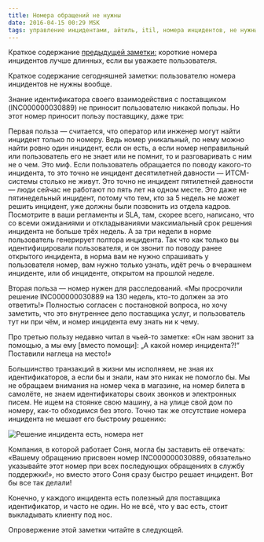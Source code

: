 ```yaml
---
title: Номера обращений не нужны
date: 2016-04-15 00:29 MSK
tags: управление инцидентами, айтиль, itil, номера инцидентов, не нужны
---
```


Краткое содержание [предыдущей заметки:](/2016-03-26-nomera-incidentov-1/) короткие номера инцидентов лучше длинных, если вы уважаете пользователя. 

Краткое содержание сегодняшней заметки: пользователю номера инцидентов не нужны вообще. 

Знание идентификатора своего взаимодействия с поставщиком (INC000000030889) не приносит пользователю никакой пользы. Но этот номер приносит пользу поставщику, даже три:   

Первая польза — считается, что оператор или инженер могут найти инцидент только по номеру. Ведь номер уникальный, по нему можно найти ровно один инцидент, если он есть, а если номер неправильный или пользователь его не знает или не помнит, то и разговаривать с ним не о чем. Это миф. Если пользователь обращается по поводу какого-то инцидента, то это точно не инцидент десятилетней давности — ИТСМ-системы столько не живут. Это точно не инцидент пятилетней давности — люди сейчас не работают по пять лет на одном месте. Это даже не пятинедельный инцидент, потому что тем, кто за 5 недель не может решить инцидент, уже должны были позвонить из отдела кадров. Посмотрите в ваши регламенты и SLA, там, скорее всего, написано, что со всеми ожиданиями и откладываниями максимальный срок решения инцидента не больше трёх недель. А за три недели в норме пользователь генерирует полтора инцидента. Так что как только вы идентифицировали пользователя, и он звонит по поводу ранее открытого инцидента, в норма вам не нужно спрашивать у пользователя номер, вам нужно только узнать, идёт речь о вчерашнем инциденте, или об инциденте, открытом на прошлой неделе. 

Вторая польза — номер нужен для расследований. «Мы просрочили решение INC000000030889 на 130 недель, кто-то должен за это ответить!» Полностью согласен с постановкой вопроса, но хочу заметить, что это внутреннее дело поставщика услуг, и пользователь тут ни при чём, и номер инцидента ему знать ни к чему.

Про третью пользу недавно читал в чьей-то заметке: «Он нам звонит за помощью, а мы ему [вместо помощи]: „А какой номер инцидента?!“ Поставили наглеца на место!»

Большинство транзакций в жизни мы исполняем, не зная их идентификаторов, а если бы и знали, нам это никак не помогло бы. Мы не обращаем внимания на номер чека в магазине, на номер билета в самолёте, не знаем идентификаторы своих звонков и электронных писем. Не ищем на стоянке свою машину, а на улице свой дом по номеру, как-то обходимся без этого. Точно так же отсутствие номера инцидента не мешает его быстрому решению:

![Решение инцидента есть, номера нет](/images/no_inc_num.png)

Компания, в которой работает Соня, могла бы заставить её отвечать: «Вашему обращению присвоен номер INC000000030889, oбязательно указывайте этот номер при всех последующих обращениях в службу поддержки!», но вместо этого Соня сразу быстро решает инцидент. Вот бы все так делали!

Конечно, у каждого инцидента есть полезный для поставщика идентификатор, и часто не один. Но не всё, что у вас есть, стоит выкладывать клиенту под нос.

Опровержение этой заметки читайте в следующей.
